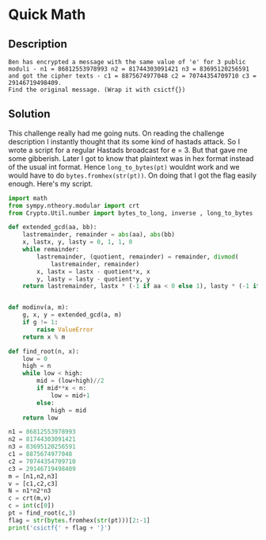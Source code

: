 # Quick Math
## Description
```
Ben has encrypted a message with the same value of 'e' for 3 public moduli - n1 = 86812553978993 n2 = 81744303091421 n3 = 83695120256591
and got the cipher texts - c1 = 8875674977048 c2 = 70744354709710 c3 = 29146719498409.
Find the original message. (Wrap it with csictf{})
```
## Solution
This challenge really had me going nuts.
On reading the challenge description I instantly thought that its some kind of hastads attack.
So I wrote a script for a regular Hastads broadcast for e = 3.
But that gave me some gibberish.
Later I got to know that plaintext was in hex format instead of the usual int format.
Hence `long_to_bytes(pt)` wouldnt work and we would have to do `bytes.fromhex(str(pt))`.
On doing that I got the flag easily enough.
Here's my script.

```python
import math
from sympy.ntheory.modular import crt
from Crypto.Util.number import bytes_to_long, inverse , long_to_bytes

def extended_gcd(aa, bb):
    lastremainder, remainder = abs(aa), abs(bb)
    x, lastx, y, lasty = 0, 1, 1, 0
    while remainder:
        lastremainder, (quotient, remainder) = remainder, divmod(
            lastremainder, remainder)
        x, lastx = lastx - quotient*x, x
        y, lasty = lasty - quotient*y, y
    return lastremainder, lastx * (-1 if aa < 0 else 1), lasty * (-1 if bb < 0 else 1)


def modinv(a, m):
    g, x, y = extended_gcd(a, m)
    if g != 1:
        raise ValueError
    return x % m

def find_root(n, x):
    low = 0
    high = n
    while low < high:
        mid = (low+high)//2
        if mid**x < n:
            low = mid+1
        else:
            high = mid
    return low

n1 = 86812553978993
n2 = 81744303091421
n3 = 83695120256591
c1 = 8875674977048
c2 = 70744354709710
c3 = 29146719498409
m = [n1,n2,n3]
v = [c1,c2,c3]
N = n1*n2*n3
c = crt(m,v)
c = int(c[0])
pt = find_root(c,3)
flag = str(bytes.fromhex(str(pt)))[2:-1]
print('csictf{' + flag + '}')
```
